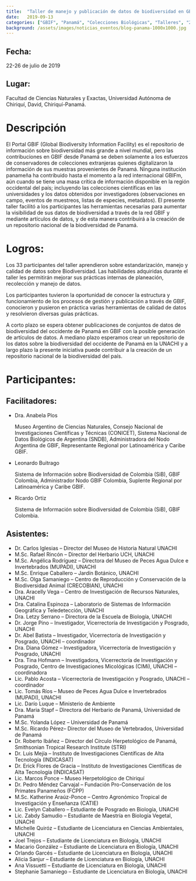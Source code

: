 ```yaml
---
title:  "Taller de manejo y publicación de datos de biodiversidad en GBIF – Universidad Autónoma de Chiriquí, Panamá"
date:   2019-09-13
categories: ["GBIF", "Panamá", "Colecciones Biológicas", "Talleres", "2019"]
background: /assets/images/noticias_eventos/blog-panama-1000x1000.jpg
---
```


## Fecha:
22-26 de julio de 2019

## Lugar:
Facultad de Ciencias Naturales y Exactas, Universidad Autónoma de Chiriquí, David, Chiriquí-Panamá.

# Descripción 

El Portal GBIF (Global Biodiversity Information Facility) es el repositorio de información sobre biodiversidad más grande a nivel mundial, pero las contribuciones en GBIF desde Panamá se deben solamente a los esfuerzos de conservadores de colecciones extranjeras quienes digitalizaron la información de sus muestras provenientes de Panamá. Ninguna institución panameña ha contribuido hasta el momento a la red internacional GBIFm, aún cuando se tiene una masa crítica de información disponible en la región occidental del país; incluyendo las colecciones científicas en las universidades y los datos obtenidos por investigadores (observaciones en campo, eventos de muestreos, listas de especies, metadatos). El presente taller facilitó a los participantes las herramientas necesarias para aumentar la visibilidad de sus datos de biodiversidad a través de la red GBIF y mediante artículos de datos, y de esta manera contribuirá a la creación de un repositorio nacional de la biodiversidad de Panamá.

# Logros:

Los 33 participantes del taller aprendieron sobre estandarización, manejo y calidad de datos sobre Biodiversidad. Las habilidades adquiridas durante el taller les permitirán mejorar sus prácticas internas de planeación, recolección y manejo de datos.

Los participantes tuvieron la oportunidad de conocer la estructura y funcionamiento de los procesos de gestión y publicación a través de GBIF, conocieron y pusieron en práctica varias herramientas de calidad de datos y resolvieron diversas guías prácticas.

A corto plazo se espera obtener publicaciones de conjuntos de datos de biodiversidad del occidente de Panamá en GBIF con la posible generación de artículos de datos. A mediano plazo esperamos crear un repositorio de los datos sobre la biodiversidad del occidente de Panamá en la UNACHI y a largo plazo la presente iniciativa puede contribuir a la creación de un repositorio nacional de la biodiversidad del país.

# Participantes:

## Facilitadores:

- Dra. Anabela Plos
  
  Museo Argentino de Ciencias Naturales, Consejo Nacional de Investigaciones Científicas y Técnicas (CONICET), Sistema Nacional de Datos Biológicos de Argentina (SNDB), Administradora del Nodo Argentina de GBIF, Representante Regional por Latinoamérica y Caribe GBIF.
- Leonardo Buitrago
  
  Sistema de Información sobre Biodiversidad de Colombia (SiB), GBIF Colombia, Administrador Nodo GBIF Colombia, Suplente Regional por Latinoamérica y Caribe GBIF.
- Ricardo Ortiz
  
  Sistema de Información sobre Biodiversidad de Colombia (SiB), GBIF Colombia.

## Asistentes:

- Dr. Carlos Iglesias – Director del Museo de Historia Natural UNACHI
- M.Sc. Rafael Rincón – Director del Herbario UCH, UNACHI
- M.Sc. Angélica Rodríguez – Directora del Museo de Peces Agua Dulce e Invertebrados (MUPADI), UNACHI
- M.Sc. Enrique Caballero – Jardín Botánico, UNACHI
- M.Sc. Olga Samaniego – Centro de Reproducción y Conservación de la Biodiversidad Animal (CRECOBIAN), UNACHI
- Dra. Aracelly Vega – Centro de Investigación de Recursos Naturales, UNACHI
- Dra. Catalina Espinoza – Laboratorio de Sistemas de Información Geográfica y Teledetección, UNACHI
- Dra. Letzy Serrano – Directora de la Escuela de Biología, UNACHI
- Dr. Jorge Pino – Investigador, Vicerrectoría de Investigación y Posgrado, UNACHI
- Dr. Abel Batista – Investigador, Vicerrectoría de Investigación y Posgrado, UNACHI – coordinador
- Dra. Diana Gómez – Investigadora, Vicerrectoría de Investigación y Posgrado, UNACHI
- Dra. Tina Hofmann – Investigadora, Vicerrectoría de Investigación y Posgrado, Centro de Investigaciones Micológicas (CIMi), UNACHI – coordinadora
- Lic. Pablo Acosta – Vicerrectoría de Investigación y Posgrado, UNACHI – coordinador
- Lic. Tomás Ríos – Museo de Peces Agua Dulce e Invertebrados (MUPADI), UNACHI
- Lic. Darío Luque – Ministerio de Ambiente
- Dra. Maria Stapf – Directora del Herbario de Panamá, Universidad de Panamá
- M.Sc. Yolanda López – Universidad de Panamá
- M.Sc. Ricardo Pérez– Director del Museo de Vertebrados, Universidad de Panamá
- Dr. Roberto Ibáñez – Director del Círculo Herpetológico de Panamá, Smithsonian Tropical Research Institute (STRI)
- Dr. Luis Mejía – Instituto de Investigaciones Científicas de Alta Tecnología (INDICASAT)
- Dr. Erick Flores de Gracia – Instituto de Investigaciones Científicas de Alta Tecnología (INDICASAT)
- Lic. Marcos Ponce – Museo Herpetológico de Chiriquí
- Dr. Pedro Méndez Carvajal – Fundación Pro-Conservación de los Primates Panameños (FCPP)
- M.Sc. Katherine Araúz-Ponce – Centro Agronómico Tropical de Investigación y Enseñanza (CATIE)
- Lic. Evelyn Caballero – Estudiante de Posgrado en Biología, UNACHI
- Lic. Zabdy Samudio – Estudiante de Maestría en Biología Vegetal, UNACHI
- Michelle Quiróz – Estudiante de Licenciatura en Ciencias Ambientales, UNACHI
- Joel Trejos – Estudiante de Licenciatura en Biología, UNACHI
- Macario González – Estudiante de Licenciatura en Biología, UNACHI
- Orlando Garcés – Estudiante de Licenciatura en Biología, UNACHI
- Alicia Sanjur – Estudiante de Licenciatura en Biología, UNACHI
- Ana Vissuetti – Estudiante de Licenciatura en Biología, UNACHI
- Stephanie Samaniego – Estudiante de Licenciatura en Biología, UNACHI
